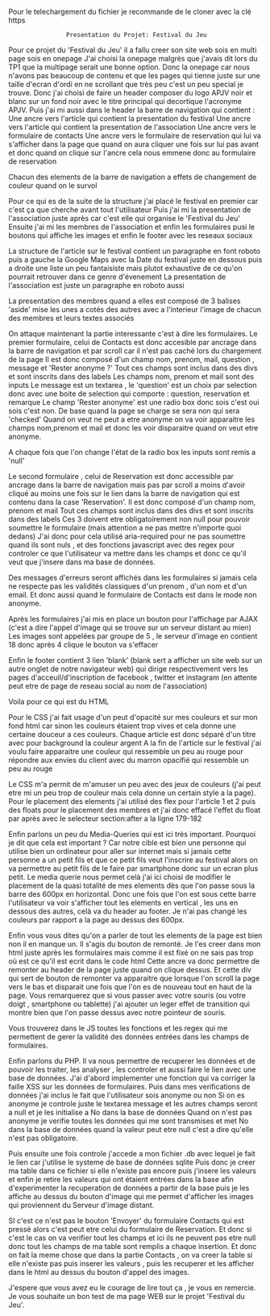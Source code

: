 Pour le telechargement du fichier je recommande de le cloner avec la clé https 


					Presentation du Projet: Festival du Jeu 

Pour ce projet du 'Festival du Jeu' il a fallu creer son site web sois en multi page sois en onepage
J'ai choisi la onepage malgrès que j'avais dit lors du TP1 que la multipage serait une bonne option.
Donc la onepage car nous n'avons pas beaucoup de contenu et que les pages qui tienne juste sur une taille d'ecran d'ordi
en ne scrollant que très peu c'est un peu special je trouve.
Donc j'ai choisi de faire un header composer du logo APJV noir et blanc sur un fond noir avec le titre principal 
qui decortique l'acronyme APJV.
Puis j'ai mi aussi dans le header la barre de navigation qui contient : 
Une ancre vers l'article qui contient la presentation du festival 
Une ancre vers l'article qui contient la presentation de l'association 
Une ancre vers le formulaire de contacts
Une ancre vers le formulaire de reservation qui lui va s'afficher dans la page que quand on aura cliquer une fois sur lui pas avant et donc quand on clique sur l'ancre
cela nous emmene donc au formulaire de reservation

Chacun des elements de la barre de navigation a effets de changement de couleur quand on le survol 

Pour ce qui es de la suite de la structure j'ai placé le festival en premier car c'est ça que cherche avant tout l'utilisateur
Puis j'ai mi la presentation de l'association juste après car c'est elle qui organise le 'Festival du Jeu'
Ensuite j'ai mi les membres de l'association et enfin les formulaires pusi le boutons qui affiche les images et enfin le footer avec les reseaux sociaux

La structure de l'article sur le festival contient un paragraphe en font roboto puis a gauche la Google Maps avec la Date du festival juste en dessous
puis a droite une liste un peu fantaisiste mais plutot exhaustive de ce qu'on pourrait retrouver dans ce genre d'évenement
La presentation de l'association est juste un paragraphe en roboto aussi 

La presentation des membres quand a elles est composé de 3 balises 'aside' mise les unes a cotés des autres avec a l'interieur l'image de chacun des membres et leurs textes associés

On attaque maintenant la partie interessante c'est à dire les formulaires.
Le premier formulaire, celui de Contacts est donc accesible par ancrage dans la barre de navigation et par scroll car il n'est pas caché lors du chargement de la page
Il est donc composé d'un champ nom, prenom, mail, question , message et 'Rester anonyme ?' 
Tout ces champs sont inclus dans des divs et sont inscrits dans des labels
Les champs nom, prenom et mail sont des inputs 
Le message est un textarea , le 'question' est un choix par selection donc avec une boite de selection qui comporte : question, reservation et remarque
Le champ 'Rester anonyme' est une radio box donc sois c'est oui sois c'est non. De base quand la page se charge se sera non qui sera 'checked'
Quand on veut ne peut a etre anonyme on va voir apparaitre les champs nom,prenom et mail et donc les voir disparaitre quand on veut etre anonyme.

A chaque fois que l'on change l'état de la radio box les inputs sont remis a 'null' 

Le second formulaire , celui de Reservation est donc accessible par ancrage dans la barre de navigation mais pas par scroll a moins d'avoir cliqué au moins une fois sur 
le lien dans la barre de navigation qui est contenu dans la case 'Reservation'.
Il est donc composé d'un champ nom, prenom et mail
Tout ces champs sont inclus dans des divs et sont inscrits dans des labels
Ces 3 doivent etre obligatoirement non null pour pouvoir soumettre le formulaire (mais attention a ne pas mettre n'importe quoi dedans)
J'ai donc pour cela utilisé aria-required pour ne pas soumettre quand ils sont nuls , et des fonctions javascript avec des regex pour controler 
ce que l'utilisateur va mettre dans les champs et donc ce qu'il veut que j'insere dans ma base de données.

Des messages d'erreurs seront affichés dans les formulaires si jamais cela ne respecte pas les validités classiques d'un prenom , d'un nom et d'un email.
Et donc aussi quand le formulaire de Contacts est dans le mode non anonyme.

Après les formulaires j'ai mis en place un bouton pour l'affichage par AJAX (c'est a dire l'appel d'image qui se trouve sur un serveur distant au mien) 
Les images sont appelées par groupe de 5 , le serveur d'image en contient 18 donc après 4 clique le bouton va s'effacer

Enfin le footer contient 3 lien 'blank' (blank sert a afficher un site web sur un autre onglet de notre navigateur web) 
qui dirige respectivement vers les pages d'acceuil/d'inscription de facebook , twitter et instagram (en attente peut etre de page de reseau social au nom de l'association)

Voila pour ce qui est du HTML 

Pour le CSS j'ai fait usage d'un peut d'opacité sur mes couleurs et sur mon fond html car sinon les couleurs étaient trop vives et cela donne une certaine douceur a ces couleurs.
Chaque article est donc séparé d'un titre avec pour background la couleur argent 
A la fin de l'article sur le festival j'ai voulu faire apparaitre une couleur qui ressemble un peu au rouge pour répondre aux envies du client avec du marron opacifié qui ressemble un peu au rouge

Le CSS m'a permit de m'amuser un peu avec des jeux de couleurs (j'ai peut etre mi un peu trop de couleur mais cela donne un certain style a la page).
Pour le placement des elements j'ai utilisé des flex pour l'article 1 et 2 puis des floats pour le placement des membres et j'ai donc effacé l'effet du float par après avec le selecteur section:after
a la ligne 179-182
 
Enfin parlons un peu du Media-Queries qui est ici très important.
Pourquoi je dit que cela est important ? 
Car notre cible est bien une personne qui utilise bien un ordinateur pour aller sur internet mais si jamais cette personne a un petit fils et que ce petit fils veut l'inscrire au festival alors 
on va permettre au petit fils de le faire par smartphone donc sur un ecran plus petit. Le media querie nous permet celà j'ai ici choisi de modifier le placement de la quasi totalité de mes elements 
dès que l'on passe sous la barre des 600px en horizontal.
Donc une fois que l'on est sous cette barre l'utilisateur va voir s'afficher tout les elements en vertical , les uns en dessous des autres, celà va du header au footer. Je n'ai pas changé les couleurs
par rapport a la page au dessus des 600px.

Enfin vous vous dites qu'on a parler de tout les elements de la page est bien non il en manque un.
Il s'agis du bouton de remonté. Je l'es creer dans mon html juste après les formulaires mais comme il est fixé on ne sais pas trop où est ce qu'il est ecrit dans le code html
Cette ancre va donc permettre de remonter au header de la page juste quand on clique dessus. Et cette div qui sert de bouton de remonter va apparaitre que lorsque l'on scroll la page vers le bas
et disparait une fois que l'on es de nouveau tout en haut de la page. Vous remarquerez que si vous passer avec votre souris (ou votre doigt , smartphone ou tablette) j'ai ajouter un leger 
effet de transition qui montre bien que l'on passe dessus avec notre pointeur de souris.

Vous trouverez dans le JS toutes les fonctions et les regex qui me permettent de gerer la validité des données entrées dans les champs de formulaires.

Enfin parlons du PHP.
Il va nous permettre de recuperer les données et de pouvoir les traiter, les analyser , les controler et aussi faire le lien avec une base de données.
J'ai d'abord implementer une fonction qui va corriger la faille XSS sur les données de formulaires. Puis dans mes verifications de données j'ai inclus le fait que l'utilisateur sois anonyme ou non 
Si on es anonyme je controle juste le textarea message et les autres champs seront a null et je les initialise a No dans la base de données
Quand on n'est pas anonyme je verifie toutes les données qui me sont transmises et met No dans la base de données quand la valeur peut etre null c'est a dire qu'elle n'est pas obligatoire.

Puis ensuite une fois controle j'accede a mon fichier .db avec lequel je fait le lien car j'utilise le systeme de base de données sqlite
Puis donc je creer ma table dans ce fichier si elle n'existe pas encore puis j'insere les valeurs et enfin je retire les valeurs qui ont étaient entrées dans la base afin d'experimenter la recuperation 
de données a partir de la base puis je les affiche au dessus  du bouton d'image qui me permet d'afficher les images qui proviennent du Serveur d'image distant.

SI c'est ce n'est pas le bouton 'Envoyer' du formulaire Contacts qui est pressé alors c'est peut etre celui du formulaire de Reservation.
Et donc si c'est le cas on va verifier tout les champs et ici ils ne peuvent pas etre null donc tout les champs de ma table sont remplis a chaque insertion.
Et donc on fait la meme chose que dans la partie Contacts , on va creer la table si elle n'existe pas puis inserer les valeurs , puis les recuperer et les afficher dans le html 
au dessus du bouton d'appel des images.


J'espere que vous avez eu le courage de lire tout ça , je vous en remercie.
Je vous souhaite un bon test de ma page WEB sur le projet 'Festival du Jeu'.




